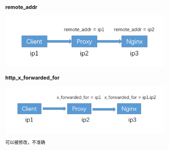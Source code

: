 
### remote_addr

![img](remote_addr.png) 

### http_x_forwarded_for 

![img](x_forwarded_for.png) 

可以被修改，不准确